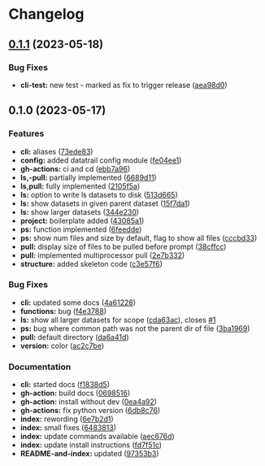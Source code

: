 # Changelog

## [0.1.1](https://github.com/CHIMEFRB/datatrail-cli/compare/v0.1.0...v0.1.1) (2023-05-18)


### Bug Fixes

* **cli-test:** new test - marked as fix to trigger release ([aea98d0](https://github.com/CHIMEFRB/datatrail-cli/commit/aea98d07f63ee17f6d5b4acd396ea32e3aefbd11))

## 0.1.0 (2023-05-17)


### Features

* **cli:** aliases ([73ede83](https://github.com/CHIMEFRB/datatrail-cli/commit/73ede838133b54ef0ba8f45eda453547d601a180))
* **config:** added datatrail config module ([fe04ee1](https://github.com/CHIMEFRB/datatrail-cli/commit/fe04ee1af77e3d416c103e9ef73a7d79a4b616d5))
* **gh-actions:** ci and cd ([ebb7a96](https://github.com/CHIMEFRB/datatrail-cli/commit/ebb7a966836d2a4f57287191b9396d9b72cb3cfe))
* **ls,-pull:** partially implemented ([6689d11](https://github.com/CHIMEFRB/datatrail-cli/commit/6689d119782d1e251935050c508fb14969ff33d2))
* **ls,pull:** fully implemented ([2105f5a](https://github.com/CHIMEFRB/datatrail-cli/commit/2105f5a86dc42a0618903d0e315bc6490fd633ed))
* **ls:** option to write ls datasets to disk ([513d665](https://github.com/CHIMEFRB/datatrail-cli/commit/513d665a843bb4aa1f6f92e54ab020ee4f1477ab))
* **ls:** show datasets in given parent dataset ([15f7da1](https://github.com/CHIMEFRB/datatrail-cli/commit/15f7da1aa76a2a0c75f9229e445f96886b353a1f))
* **ls:** show larger datasets ([344e230](https://github.com/CHIMEFRB/datatrail-cli/commit/344e230f9798ad8a27752431bfd70f73370488f8))
* **project:** boilerplate added ([43085a1](https://github.com/CHIMEFRB/datatrail-cli/commit/43085a15789c2045ea41bca9aa89c26c26182019))
* **ps:** function implemented ([6feedde](https://github.com/CHIMEFRB/datatrail-cli/commit/6feedde08b0dddc3c9b43aba17999e681a2c6b1e))
* **ps:** show num files and size by default, flag to show all files ([cccbd33](https://github.com/CHIMEFRB/datatrail-cli/commit/cccbd3337289699f80112edff612abf746407f4b))
* **pull:** display size of files to be pulled before prompt ([38cffcc](https://github.com/CHIMEFRB/datatrail-cli/commit/38cffccb18dcaca41150ee7af85b4c80f6137284))
* **pull:** implemented multiprocessor pull ([2e7b332](https://github.com/CHIMEFRB/datatrail-cli/commit/2e7b33205789c54e4f9544223a0555d74edd464d))
* **structure:** added skeleton code ([c3e57f6](https://github.com/CHIMEFRB/datatrail-cli/commit/c3e57f63ea0e54c45f12a4c3682ed01e5d9489ec))


### Bug Fixes

* **cli:** updated some docs ([4a61228](https://github.com/CHIMEFRB/datatrail-cli/commit/4a61228300d5082e76081d84520fddf743cc0ebf))
* **functions:** bug ([f4e3788](https://github.com/CHIMEFRB/datatrail-cli/commit/f4e3788944e5a95f868e139369abdfac35c61caa))
* **ls:** show all larger datasets for scope ([cda63ac](https://github.com/CHIMEFRB/datatrail-cli/commit/cda63ac3053912aa0f4f0bc4781773e3ce46ac0a)), closes [#1](https://github.com/CHIMEFRB/datatrail-cli/issues/1)
* **ps:** bug where common path was not the parent dir of file ([3ba1969](https://github.com/CHIMEFRB/datatrail-cli/commit/3ba1969fec4aa5a57e5913a74d5d6aa10a7d86d7))
* **pull:** default directory ([da6a41d](https://github.com/CHIMEFRB/datatrail-cli/commit/da6a41d9c1dce3613996f735fef65ed62bbcc302))
* **version:** color ([ac2c7be](https://github.com/CHIMEFRB/datatrail-cli/commit/ac2c7bea886f48cc5fa5b84443999fb6e3809461))


### Documentation

* **cli:** started docs ([f1838d5](https://github.com/CHIMEFRB/datatrail-cli/commit/f1838d5864cfed16e5221e9b5affaebb39ec108d))
* **gh-action:** build docs ([0698516](https://github.com/CHIMEFRB/datatrail-cli/commit/0698516e1670fb7a019ac271707d1d40fa4c5904))
* **gh-action:** install without dev ([0ea4a92](https://github.com/CHIMEFRB/datatrail-cli/commit/0ea4a92395c4eb04e6e6913679c3fd9b1b0cbd56))
* **gh-actions:** fix python version ([6db8c76](https://github.com/CHIMEFRB/datatrail-cli/commit/6db8c76298da316b7614d9ce794154ce75b83939))
* **index:** rewording ([6e7b2d1](https://github.com/CHIMEFRB/datatrail-cli/commit/6e7b2d1985233595374dc6d311b7b34389f92344))
* **index:** small fixes ([6483813](https://github.com/CHIMEFRB/datatrail-cli/commit/6483813033d71281a973dc52d250ae4e37a2df9e))
* **index:** update commands available ([aec676d](https://github.com/CHIMEFRB/datatrail-cli/commit/aec676d576082e288ee7144c39e34eb289dc8946))
* **index:** update install instructions ([fd7f51c](https://github.com/CHIMEFRB/datatrail-cli/commit/fd7f51c64d8f4b97f23d2b2b5897b34809a1bee3))
* **README-and-index:** updated ([97353b3](https://github.com/CHIMEFRB/datatrail-cli/commit/97353b3c7f94a199363853b1622b930064ea085f))
